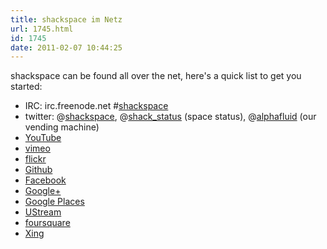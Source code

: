 ```yaml
---
title: shackspace im Netz
url: 1745.html
id: 1745
date: 2011-02-07 10:44:25
---
```


shackspace can be found all over the net, here's a quick list to get you started:

*   IRC: irc.freenode.net #[shackspace](irc://irc.freenode.net/shackspace)
*   twitter: @[shackspace](https://twitter.com/shackspace), @[shack_status](https://twitter.com/shack_status) (space status), @[alphafluid](https://twitter.com/\alphafluid) (our vending machine)
*   [YouTube](http://www.youtube.com/shackev)
*   [vimeo](http://vimeo.com/shackspace)
*   [flickr](http://www.flickr.com/groups/shackspace)
*   [Github](https://github.com/shackspace)
*   [Facebook](https://www.facebook.com/shackspace)
*   [Google+](https://plus.google.com/u/0/113592717493434088009/posts)
*   [Google Places](https://plus.google.com/118422106881216238536/about)
*   [UStream](http://www.ustream.tv/channel/shack-live)
*   [foursquare](https://foursquare.com/v/shackspace/4ba55bb1f964a520befe38e3)
*   [Xing](https://www.xing.com/net/pri9fd335x/shackspace)